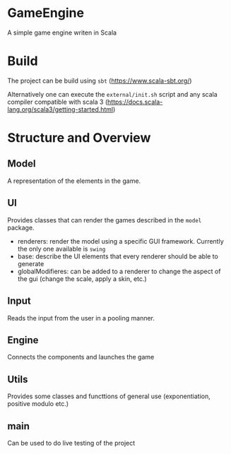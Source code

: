 # GameEngine
A simple game engine writen in Scala

# Build

The project can be build using `sbt` (https://www.scala-sbt.org/)

Alternatively one can execute the `external/init.sh` script and any scala compiler compatible with scala 3 (https://docs.scala-lang.org/scala3/getting-started.html)

# Structure and Overview

## Model

A representation of the elements in the game.

## UI

Provides classes that can render the games described in the `model` package.

  - renderers: render the model using a specific GUI framework. Currently the only one available is `swing`
  - base: describe the UI elements that every renderer should be able to generate
  - globalModifieres: can be added to a renderer to change the aspect of the gui (change the scale, apply a skin, etc.)

## Input
Reads the input from the user in a pooling manner.

## Engine
Connects the components and launches the game

## Utils
Provides some classes and functtions of general use (exponentiation, positive modulo etc.)

## main

Can be used to do live testing of the project 



